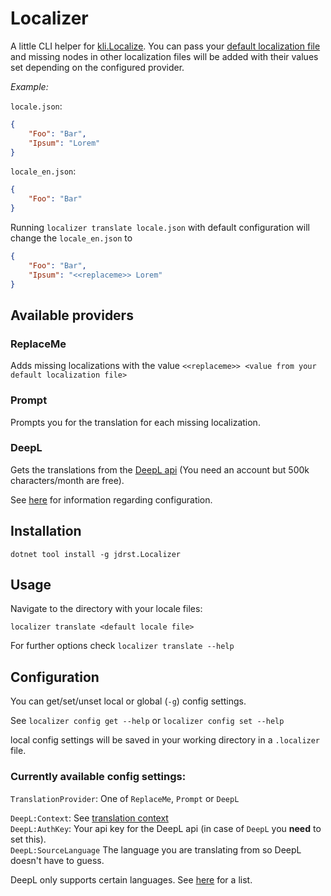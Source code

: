 # Localizer

A little CLI helper for [kli.Localize](https://github.com/kl1mm/localize/). 
You can pass your [default localization file](https://github.com/kl1mm/localize/?tab=readme-ov-file#create-json-files-for-your-localized-texts)
 and missing nodes in other localization files will be added with their values set depending on the configured provider.

_Example:_

`locale.json`:
```json
{
    "Foo": "Bar",
    "Ipsum": "Lorem"
}
```
`locale_en.json`:
```json
{
    "Foo": "Bar"
}
```
Running `localizer translate locale.json` with default configuration will change the `locale_en.json` to
```json
{
    "Foo": "Bar",
    "Ipsum": "<<replaceme>> Lorem"
}
```

## Available providers

### ReplaceMe

Adds missing localizations with the value `<<replaceme>> <value from your default localization file>`

### Prompt

Prompts you for the translation for each missing localization.

### DeepL

Gets the translations from the [DeepL api](https://www.deepl.com/en/pro-api) (You need an account but 500k characters/month are free).

See [here](#configuration) for information regarding configuration.


## Installation

```
dotnet tool install -g jdrst.Localizer
```

## Usage

Navigate to the directory with your locale files:

`localizer translate <default locale file>`

For further options check `localizer translate --help`

## Configuration

You can get/set/unset local or global (`-g`) config settings.

See `localizer config get --help` or `localizer config set --help`

local config settings will be saved in your working directory in a `.localizer` file.

### Currently available config settings:

`TranslationProvider`: One of `ReplaceMe`, `Prompt` or `DeepL`

`DeepL:Context`: See [translation context](https://developers.deepl.com/docs/best-practices/working-with-context)  
`DeepL:AuthKey`: Your api key for the DeepL api (in case of `DeepL` you __need__ to set this).  
`DeepL:SourceLanguage` The language you are translating from so DeepL doesn't have to guess. 

DeepL only supports certain languages. See [here](https://developers.deepl.com/docs/api-reference/languages) for a list.